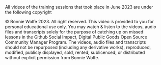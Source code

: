 All videos of the training sessions that took place in June 2023 are under the following copyright

© Bonnie Wolfe 2023.  All right reserved. This video is provided to you for personal educational use only. You may watch & listen to the videos, audio files and transcripts solely for the purpose of catching up on missed lessons in the Github Social Impact, Digital Public Goods Open Source Community Manager Program.  The videos, audio files and transcripts should not be repurposed (including any derivative works), reproduced, modified, publicly displayed, sold, rented, sublicenced, or distributed without explicit permission from Bonnie Wolfe.
